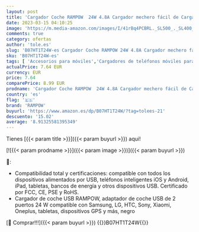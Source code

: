 ```yaml
---
layout: post
title: 'Cargador Coche RAMPOW  24W 4.8A Cargador mechero fácil de Cargar Doble Puerto con LED  Cargador movil Coche para teléfonos y tabletas  iPhone  Samsung  LG  HTC  Sony  Huawei  Xiaomi USB Coche - Negro'
date: 2023-03-15 04:10:25
image: 'https://m.media-amazon.com/images/I/41rBq4PCBRL._SL500_._SL400_.jpg'
comments: true
category: ofertas
author: 'tole.es'
slug: 'B07HT1T24W-es Cargador Coche RAMPOW 24W 4.8A Cargador mechero fácil de...'
sku: 'B07HT1T24W-es'
tags: [ 'Accesorios para móviles','Cargadores de teléfonos móviles para coches','Cargadores para móviles','Comunicación móvil y accesorios','Electrónica','iphone','rampow','🇪🇸', ]
actualPrice: 7.64 EUR
currency: EUR
price: 7.64
comparePrice: 8.99 EUR
prodname: 'Cargador Coche RAMPOW  24W 4.8A Cargador mechero fácil de Cargar Doble Puerto con LED  Cargador movil Coche para teléfonos y tabletas  iPhone  Samsung  LG  HTC  Sony  Huawei  Xiaomi USB Coche - Negro'
country: 'es'
flag: '🇪🇸'
brand: 'RAMPOW'
buyurl: 'https://www.amazon.es/dp/B07HT1T24W/?tag=tolees-21'
descuento: '15.02'
average: '8.91325581395349'
---
```


Tienes [{{< param title >}}]({{< param buyurl >}}) aqui!

[![{{< param prodname >}}]({{< param image >}})]({{< param buyurl >}})

🔎:

- Compatibilidad total y certificaciones: compatible con todos los dispositivos alimentados por USB, teléfonos inteligentes iOS y Android, iPad, tabletas, bancos de energía y otros dispositivos USB. Certificado por FCC, CE, PSE y RoHS.
- Cargador de coche USB RAMPOW, adaptador de coche USB de 2 puertos 24 W compatible con Samsung, LG, HTC, Sony, Xiaomi, Oneplus, tabletas, dispositivos GPS y más, negro

[🛒 Comprar!!!]({{< param buyurl >}})
{{<world>}}B07HT1T24W{{</world>}}
